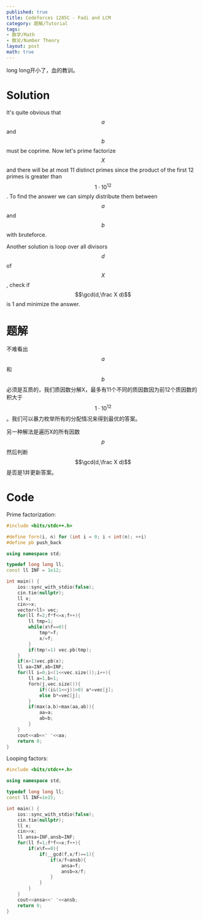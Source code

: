 ```yaml
---
published: true
title: Codeforces 1285C - Fadi and LCM
category: 题解/Tutorial
tags: 
- 数学/Math
- 数论/Number Theory
layout: post
math: true
---
```

long long开小了，血的教训。
<!-- more -->
# Solution

It's quite obvious that $$a$$ and $$b$$ must be coprime. Now let's prime factorize $$X$$ and there will be at most 11 distinct primes since the product of the first 12 primes is greater than $$1\cdot 10^{12}$$. To find the answer we can simply distribute them between $$a$$ and $$b$$ with bruteforce.

Another solution is loop over all divisors $$d$$ of $$X$$, check if $$\gcd(d,\frac X d)$$ is 1 and minimize the answer.

# 题解

不难看出$$a$$和$$b$$必须是互质的，我们质因数分解X，最多有11个不同的质因数因为前12个质因数的积大于$$1\cdot 10^{12}$$。我们可以暴力枚举所有的分配情况来得到最优的答案。

另一种解法是遍历X的所有因数$$p$$然后判断$$\gcd(d,\frac X d)$$是否是1并更新答案。

# Code

Prime factorization:
```cpp
#include <bits/stdc++.h>

#define forn(i, n) for (int i = 0; i < int(n); ++i)
#define pb push_back

using namespace std;

typedef long long ll;
const ll INF = 1e12;

int main() {
    ios::sync_with_stdio(false);
    cin.tie(nullptr);
	ll x;
    cin>>x;
    vector<ll> vec;
    for(ll f=2;f*f<=x;f++){
        ll tmp=1;
        while(x%f==0){
            tmp*=f;
            x/=f;
        }
        if(tmp!=1) vec.pb(tmp);
    }
    if(x>1)vec.pb(x);
    ll aa=INF,ab=INF;
    for(ll i=0;i<(1<<vec.size());i++){
        ll a=1,b=1;
        forn(j,vec.size()){
            if((i&(1<<j))>0) a*=vec[j];
            else b*=vec[j];
        }
        if(max(a,b)<max(aa,ab)){
            aa=a;
            ab=b;
        }
    }
    cout<<ab<<' '<<aa;
    return 0;
}
```

Looping factors:

```cpp
#include <bits/stdc++.h>

using namespace std;

typedef long long ll;
const ll INF=1e15;

int main() {
    ios::sync_with_stdio(false);
    cin.tie(nullptr);
	ll x;
    cin>>x;
    ll ansa=INF,ansb=INF;
    for(ll f=1;f*f<=x;f++){
        if(x%f==0){
            if(__gcd(f,x/f)==1){
                if(x/f<ansb){
                    ansa=f;
                    ansb=x/f;
                }
            }
        }
    }
    cout<<ansa<<' '<<ansb;
    return 0;
}
```